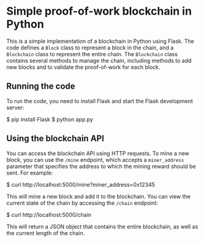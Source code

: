
# Simple proof-of-work blockchain in Python

This is a simple implementation of a blockchain in Python using Flask. The code defines a `Block` class to represent a block in the chain, and a `Blockchain` class to represent the entire chain. The `Blockchain` class contains several methods to manage the chain, including methods to add new blocks and to validate the proof-of-work for each block.

## Running the code

To run the code, you need to install Flask and start the Flask development server:

$ pip install Flask
$ python app.py


## Using the blockchain API

You can access the blockchain API using HTTP requests. To mine a new block, you can use the `/mine` endpoint, which accepts a `miner_address` parameter that specifies the address to which the mining reward should be sent. For example:

$ curl http://localhost:5000/mine?miner_address=0x12345


This will mine a new block and add it to the blockchain. You can view the current state of the chain by accessing the `/chain` endpoint:

$ curl http://localhost:5000/chain


This will return a JSON object that contains the entire blockchain, as well as the current length of the chain.